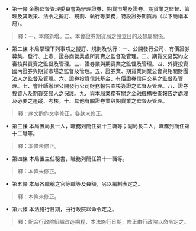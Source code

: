 * 第一條 金融監督管理委員會為辦理證券、期貨市場及證券、期貨業之監督、管理及其政策、法令之擬訂、規劃、執行等業務，特設證券期貨局（以下簡稱本局）。

> 釋：一、本條新增。二、本會證券期貨局之設立目的及隸屬關係。

* 第二條 本局掌理下列事項之擬訂、規劃及執行：一、公開發行公司、有價證券募集、發行、上市、證券商營業處所買賣之監督及管理。二、期貨交易契約之審核與買賣之監督及管理。三、證券業與期貨業之監督及管理。四、外資投資國內證券與期貨市場之監督及管理。五、證券業、期貨業同業公會與相關財團法人之監督及管理。六、證券投資信託基金、有價證券信用交易之監督及管理。七、會計師辦理公開發行公司財務報告查核簽證之監督及管理。八、證券投資人及期貨交易人之保護。九、與本局業務有關之金融機構檢查報告之處理及必要之追蹤、考核。十、其他有關證券業與期貨業之監督及管理。

> 釋：序文酌作文字修正，各款未修正。

* 第三條 本局置局長一人，職務列簡任第十三職等；副局長二人，職務列簡任第十二職等。

> 釋：本條未修正。

* 第四條 本局置主任秘書，職務列簡任第十一職等。

> 釋：本條未修正。

* 第五條 本局各職稱之官等職等及員額，另以編制表定之。

> 釋：本條未修正。

* 第六條 本法施行日期，由行政院以命令定之。

> 釋：配合行政院組織改造期程，本法施行日期，修正由行政院以命令定之。


